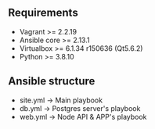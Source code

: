 ## Requirements
- Vagrant >= 2.2.19
- Ansible core >= 2.13.1
- Virtualbox >= 6.1.34 r150636 (Qt5.6.2)
- Python >= 3.8.10

## Ansible structure
- site.yml -> Main playbook
- db.yml -> Postgres server's playbook
- web.yml -> Node API & APP's playbook